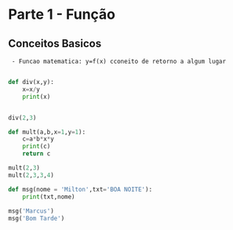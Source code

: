 # Parte 1  - Função

## Conceitos Basicos

     - Funcao matematica: y=f(x) cconeito de retorno a algum lugar

```python 

def div(x,y):
    x=x/y
    print(x)


div(2,3)

def mult(a,b,x=1,y=1):
    c=a*b*x*y
    print(c)
    return c

mult(2,3)
mult(2,3,3,4)

def msg(nome = 'Milton',txt='BOA NOITE'):
    print(txt,nome)
    
msg('Marcus')
msg('Bom Tarde')

```